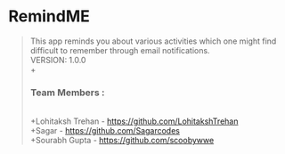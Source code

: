 # RemindME

  >This app reminds you about various activities which one might find difficult to remember through email notifications.
  ><br>VERSION: 1.0.0<br>
 +<br><h3>Team Members :</h3><br>
 +Lohitaksh Trehan -  https://github.com/LohitakshTrehan <br>
 +Sagar -  https://github.com/Sagarcodes <br>
 +Sourabh Gupta -  https://github.com/scoobywwe